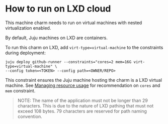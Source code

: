# How to run on LXD cloud

This machine charm needs to run on virtual machines with nested virtualization enabled.

By default, Juju machines on LXD are containers.

To run this charm on LXD, add `virt-type=virtual-machine` to the constraints during deployment:

```shell
juju deploy github-runner --constraints="cores=2 mem=16G virt-type=virtual-machine" \
--config token=<TOKEN> --config path=<OWNER/REPO>
```

This constraint ensures the Juju machine hosting the charm is a LXD virtual machine. See
[Managing resource usage](https://charmhub.io/github-runner/docs/managing-resource-usage) for
recommendation on `cores` and `mem` constraint.

> NOTE: The name of the application must not be longer than 29 characters. This is due to the nature of LXD
pathing that must not exceed 108 bytes. 79 characters are reserved for path naming convention.
